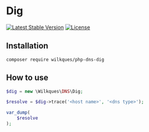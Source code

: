 # Dig

[![Latest Stable Version](https://poser.pugx.org/wilkques/php-dns-dig/v/stable)](https://packagist.org/packages/wilkques/php-dns-dig)
[![License](https://poser.pugx.org/wilkques/php-dns-dig/license)](https://packagist.org/packages/wilkques/php-dns-dig)

## Installation
`composer require wilkques/php-dns-dig`

## How to use
```php
$dig = new \Wilkques\DNS\Dig;

$resolve = $dig->trace('<host name>', '<dns type>');

var_dump(
    $resolve
);
```